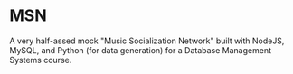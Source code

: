 # MSN

A very half-assed mock "Music Socialization Network" built with NodeJS, MySQL, and Python (for data generation) for a Database Management Systems course.
